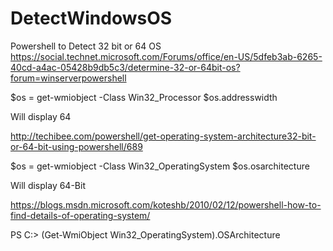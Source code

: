 # DetectWindowsOS
Powershell to Detect 32 bit or 64 OS
https://social.technet.microsoft.com/Forums/office/en-US/5dfeb3ab-6265-40cd-a4ac-05428b9db5c3/determine-32-or-64bit-os?forum=winserverpowershell



$os = get-wmiobject -Class Win32_Processor
$os.addresswidth 

Will display 64


http://techibee.com/powershell/get-operating-system-architecture32-bit-or-64-bit-using-powershell/689

$os = get-wmiobject -Class Win32_OperatingSystem
$os.osarchitecture

Will display 64-Bit


https://blogs.msdn.microsoft.com/koteshb/2010/02/12/powershell-how-to-find-details-of-operating-system/


PS C:\> (Get-WmiObject Win32_OperatingSystem).OSArchitecture
